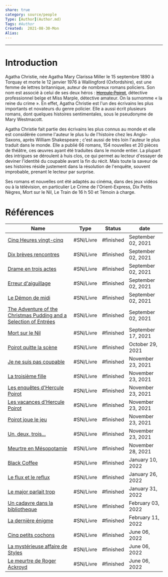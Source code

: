 ```yaml
---
share: true 
category: source/people
Type: [Author](Author.md)
Tags: #Author
Created:  2021-08-30-Mon
Alias:
---
```

***

# Introduction

Agatha Christie, née Agatha Mary Clarissa Miller le 15 septembre 1890 à Torquay et morte le 12 janvier 1976 à Wallingford (Oxfordshire), est une femme de lettres britannique, auteur de nombreux romans policiers. Son nom est associé à celui de ses deux héros : [~~Hercule Poirot~~](~~Hercule%20Poirot~~.md), détective professionnel belge et Miss Marple, détective amateur. On la surnomme « la reine du crime ». En effet, Agatha Christie est l'un des écrivains les plus importants et novateurs du genre policier. Elle a aussi écrit plusieurs romans, dont quelques histoires sentimentales, sous le pseudonyme de Mary Westmacott.

Agatha Christie fait partie des écrivains les plus connus au monde et elle est considérée comme l'auteur le plus lu de l'histoire chez les Anglo-Saxons, après William Shakespeare ; c'est aussi de très loin l'auteur le plus traduit dans le monde. Elle a publié 66 romans, 154 nouvelles et 20 pièces de théâtre, ces œuvres ayant été traduites dans le monde entier. La plupart des intrigues se déroulent à huis clos, ce qui permet au lecteur d'essayer de deviner l'identité du coupable avant la fin du récit. Mais toute la saveur de ses histoires réside justement dans la résolution de l'enquête, souvent improbable, prenant le lecteur par surprise.

Ses romans et nouvelles ont été adaptés au cinéma, dans des jeux vidéos ou à la télévision, en particulier Le Crime de l'Orient-Express, Dix Petits Nègres, Mort sur le Nil, Le Train de 16 h 50 et Témoin à charge. 

# Références

| Name                                                                                                                                              | Type      | Status    | date               |
| ------------------------------------------------------------------------------------------------------------------------------------------------- | --------- | --------- | ------------------ |
| [Cinq Heures vingt-cinq](../livres/Cinq%20Heures%20vingt-cinq.md)                                                                                       | #SN/Livre | #finished | September 02, 2021 |
| [Dix brèves rencontres](../livres/Dix%20br%C3%A8ves%20rencontres.md)                                                                                         | #SN/Livre | #finished | September 02, 2021 |
| [Drame en trois actes](../livres/Drame%20en%20trois%20actes.md)                                                                                           | #SN/Livre | #finished | September 02, 2021 |
| [Erreur d'aiguillage](../livres/Erreur%20d'aiguillage.md)                                                                                             | #SN/Livre | #finished | September 02, 2021 |
| [Le Démon de midi](../livres/Le%20D%C3%A9mon%20de%20midi.md)                                                                                                   | #SN/Livre | #finished | September 02, 2021 |
| [The Adventure of the Christmas Pudding and a Selection of Entrées](../livres/The%20Adventure%20of%20the%20Christmas%20Pudding%20and%20a%20Selection%20of%20Entr%C3%A9es.md) | #SN/Livre | #finished | September 02, 2021 |
| [Mort sur le Nil](../livres/Mort%20sur%20le%20Nil.md)                                                                                                     | #SN/Livre | #finished | September 17, 2021 |
| [Poirot quitte la scène](../livres/Poirot%20quitte%20la%20sc%C3%A8ne.md)                                                                                       | #SN/Livre | #finished | October 29, 2021   |
| [Je ne suis pas coupable](../livres/Je%20ne%20suis%20pas%20coupable.md)                                                                                     | #SN/Livre | #finished | November 23, 2021  |
| [La troisième fille](../livres/La%20troisi%C3%A8me%20fille.md)                                                                                               | #SN/Livre | #finished | November 23, 2021  |
| [Les enquêtes d'Hercule Poirot](../livres/Les%20enqu%C3%AAtes%20d'Hercule%20Poirot.md)                                                                         | #SN/Livre | #finished | November 23, 2021  |
| [Les vacances d'Hercule Poirot](../livres/Les%20vacances%20d'Hercule%20Poirot.md)                                                                         | #SN/Livre | #finished | November 23, 2021  |
| [Poirot joue le jeu](../livres/Poirot%20joue%20le%20jeu.md)                                                                                               | #SN/Livre | #finished | November 23, 2021  |
| [Un, deux, trois...](../livres/Un,%20deux,%20trois....md)                                                                                               | #SN/Livre | #finished | November 23, 2021  |
| [Meurtre en Mésopotamie](../livres/Meurtre%20en%20M%C3%A9sopotamie.md)                                                                                       | #SN/Livre | #finished | November 28, 2021  |
| [Black Coffee](../livres/Black%20Coffee.md)                                                                                                           | #SN/Livre | #finished | January 10, 2022   |
| [Le flux et le reflux](../livres/Le%20flux%20et%20le%20reflux.md)                                                                                           | #SN/Livre | #finished | January 26, 2022   |
| [Le major parlait trop](../livres/Le%20major%20parlait%20trop.md)                                                                                         | #SN/Livre | #finished | January 31, 2022   |
| [Un cadavre dans la bibliotheque](../livres/Un%20cadavre%20dans%20la%20bibliotheque.md)                                                                     | #SN/Livre | #finished | February 03, 2022  |
| [La dernière énigme](../livres/La%20derni%C3%A8re%20%C3%A9nigme.md)                                                                                               | #SN/Livre | #finished | February 11, 2022  |
| [Cinq petits cochons](../livres/Cinq%20petits%20cochons.md)                                                                                             | #SN/Livre | #finished | June 06, 2022      |
| [La mystérieuse affaire de Styles](../livres/La%20myst%C3%A9rieuse%20affaire%20de%20Styles.md)                                                                   | #SN/Livre | #finished | June 06, 2022      |
| [Le meurtre de Roger Ackroyd](../livres/Le%20meurtre%20de%20Roger%20Ackroyd.md)                                                                             | #SN/Livre | #finished | June 06, 2022      |


